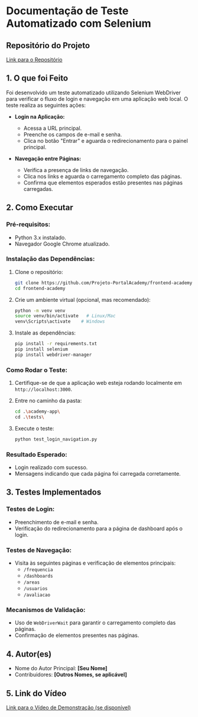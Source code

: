 
# Documentação de Teste Automatizado com Selenium

## Repositório do Projeto

[Link para o Repositório](#https://github.com/Projeto-PortalAcademy/PortalAcademyFullStack/tree/main/frontend/academy-app/tests)

## **1. O que foi Feito**

Foi desenvolvido um teste automatizado utilizando Selenium WebDriver para verificar o fluxo de login e navegação em uma aplicação web local. O teste realiza as seguintes ações:

- **Login na Aplicação:**
  - Acessa a URL principal.
  - Preenche os campos de e-mail e senha.
  - Clica no botão "Entrar" e aguarda o redirecionamento para o painel principal.

- **Navegação entre Páginas:**
  - Verifica a presença de links de navegação.
  - Clica nos links e aguarda o carregamento completo das páginas.
  - Confirma que elementos esperados estão presentes nas páginas carregadas.

## **2. Como Executar**

### **Pré-requisitos:**
- Python 3.x instalado.
- Navegador Google Chrome atualizado.

### **Instalação das Dependências:**

1. Clone o repositório:
   ```bash
   git clone https://github.com/Projeto-PortalAcademy/frontend-academy
   cd frontend-academy
   ```

2. Crie um ambiente virtual (opcional, mas recomendado):
   ```bash
   python -m venv venv
   source venv/bin/activate   # Linux/Mac
   venv\Scripts\activate    # Windows
   ```

3. Instale as dependências:
   ```bash
   pip install -r requirements.txt
   pip install selenium
   pip install webdriver-manager
   ```

### **Como Rodar o Teste:**

1. Certifique-se de que a aplicação web esteja rodando localmente em `http://localhost:3000`.

2. Entre no caminho da pasta:

    ```bash
    cd .\academy-app\
    cd .\tests\
    ```

3. Execute o teste:
   ```bash
   python test_login_navigation.py
   ```

### **Resultado Esperado:**
- Login realizado com sucesso.
- Mensagens indicando que cada página foi carregada corretamente.

## **3. Testes Implementados**

### **Testes de Login:**
- Preenchimento de e-mail e senha.
- Verificação do redirecionamento para a página de dashboard após o login.

### **Testes de Navegação:**
- Visita às seguintes páginas e verificação de elementos principais:
  - `/frequencia`
  - `/dashboards`
  - `/areas`
  - `/usuarios`
  - `/avaliacao`

### **Mecanismos de Validação:**
- Uso de `WebDriverWait` para garantir o carregamento completo das páginas.
- Confirmação de elementos presentes nas páginas.

## **4. Autor(es)**

- Nome do Autor Principal: **[Seu Nome]**
- Contribuidores: **[Outros Nomes, se aplicável]**

## **5. Link do Vídeo**

[Link para o Vídeo de Demonstração (se disponível)](#)
